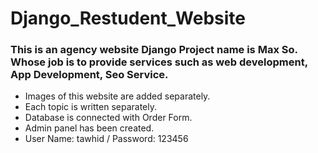 # Django_Restudent_Website
### This is an agency website Django Project name is Max So. Whose job is to provide services such as web development, App Development, Seo Service.

- Images of this website are added separately. <br />
- Each topic is written separately. <br />
- Database is connected with Order Form. <br />
- Admin panel has been created. <br />
- User Name: tawhid / Password: 123456 <br />
